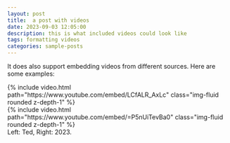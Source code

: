 ```yaml
---
layout: post
title:  a post with videos
date: 2023-09-03 12:05:00
description: this is what included videos could look like
tags: formatting videos
categories: sample-posts
---
```


It does also support embedding videos from different sources. Here are some examples:

<div class="row mt-3">
    <div class="col-sm mt-3 mt-md-0">
        {% include video.html path="https://www.youtube.com/embed/LCfALR_AxLc" class="img-fluid rounded z-depth-1" %}
    </div>
    <div class="col-sm mt-3 mt-md-0">
        {% include video.html path="https://www.youtube.com/embed/=P5nUiTevBa0" class="img-fluid rounded z-depth-1" %}
    </div>
</div>
<div class="caption">
    Left: Ted, Right: 2023.
</div>
